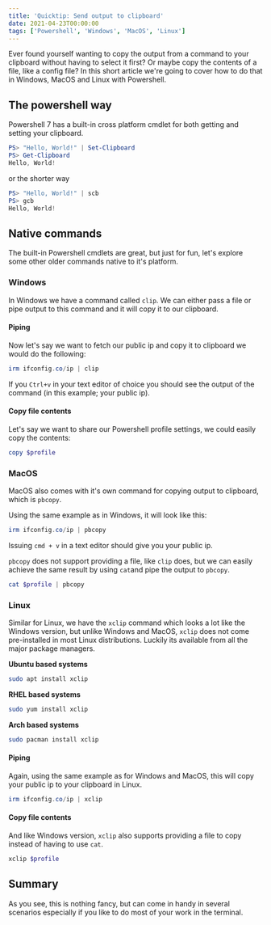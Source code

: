```yaml
---
title: 'Quicktip: Send output to clipboard'
date: 2021-04-23T00:00:00
tags: ['Powershell', 'Windows', 'MacOS', 'Linux']
---
```


Ever found yourself wanting to copy the output from a command to your clipboard without having to select it first? Or maybe copy the contents of a file, like a config file? In this short article we're going to cover how to do that in Windows, MacOS and Linux with Powershell.

## The powershell way

Powershell 7 has a built-in cross platform cmdlet for both getting and setting your clipboard.

```powershell
PS> "Hello, World!" | Set-Clipboard
PS> Get-Clipboard
Hello, World!
```

or the shorter way

```powershell
PS> "Hello, World!" | scb
PS> gcb
Hello, World!
```

## Native commands

The built-in Powershell cmdlets are great, but just for fun, let's explore some other older commands native to it's platform.

### Windows

In Windows we have a command called `clip`. We can either pass a file or pipe output to this command and it will copy it to our clipboard.

#### Piping

Now let's say we want to fetch our public ip and copy it to clipboard we would do the following:

```powershell
irm ifconfig.co/ip | clip
```

If you `Ctrl+v` in your text editor of choice you should see the output of the command (in this example; your public ip).

#### Copy file contents

Let's say we want to share our Powershell profile settings, we could easily copy the contents:

```powershell
copy $profile
```

### MacOS

MacOS also comes with it's own command for copying output to clipboard, which is `pbcopy`.

Using the same example as in Windows, it will look like this:

```powershell
irm ifconfig.co/ip | pbcopy
```

Issuing `cmd + v` in a text editor should give you your public ip.

`pbcopy` does not support providing a file, like `clip` does, but we can easily achieve the same result by using `cat`and pipe the output to `pbcopy`.

```powershell
cat $profile | pbcopy
```

### Linux

Similar for Linux, we have the `xclip` command which looks a lot like the Windows version, but unlike Windows and MacOS, `xclip` does not come pre-installed in most Linux distributions. Luckily its available from all the major package managers.

**Ubuntu based systems**

```bash
sudo apt install xclip
```

**RHEL based systems**

```bash
sudo yum install xclip
```

**Arch based systems**

```bash
sudo pacman install xclip
```

#### Piping

Again, using the same example as for Windows and MacOS, this will copy your public ip to your clipboard in Linux.

```powershell
irm ifconfig.co/ip | xclip
```

#### Copy file contents

And like Windows version, `xclip` also supports providing a file to copy instead of having to use `cat`.

```powershell
xclip $profile
```

## Summary

As you see, this is nothing fancy, but can come in handy in several scenarios especially if you like to do most of your work in the terminal.

